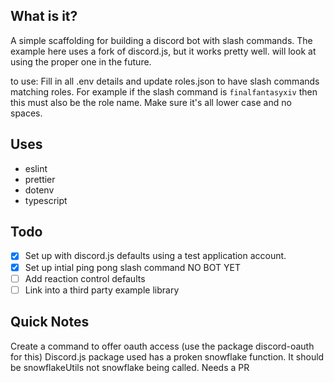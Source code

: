 ## What is it?

A simple scaffolding for building a discord bot with slash commands. The example here uses a fork of discord.js, but it works pretty well. will look at using the proper one in the future.

to use: Fill in all .env details and update roles.json to have slash commands matching roles. For example if the slash command is `finalfantasyxiv` then this must also be the role name. Make sure it's all lower case and no spaces.

## Uses

- eslint
- prettier
- dotenv
- typescript

## Todo

- [x] Set up with discord.js defaults using a test application account.
- [x] Set up intial ping pong slash command NO BOT YET
- [ ] Add reaction control defaults
- [ ] Link into a third party example library

## Quick Notes

Create a command to offer oauth access (use the package discord-oauth for this)
Discord.js package used has a proken snowflake function. It should be snowflakeUtils not snowflake being called. Needs a PR

